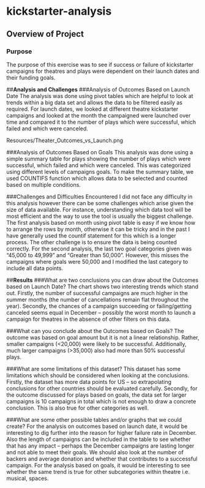 # kickstarter-analysis

## **Overview of Project**

### Purpose

The purpose of this exercise was to see if success or failure of kickstarter campaigns for theatres and plays were dependent on their launch dates and their funding goals. 

##**Analysis and Challenges**
###Analysis of Outcomes Based on Launch Date
The analysis was done using pivot tables which are helpful to look at trends within a big data set and allows the data to be filtered easily as required. For launch dates, we looked at different theatre kickstarter campaigns and looked at the month the campaigned were launched over time and compared it to the number of plays which were successful, which failed and which were canceled. 

Resources/Theater_Outcomes_vs_Launch.png

###Analysis of Outcomes Based on Goals
This analysis was done using a simple summary table for plays showing the number of plays which were successful, which failed and which were canceled. This was categorized using different levels of campaigns goals. To make the summary table, we used COUNTIFS function which allows data to be selected and counted based on multiple conditions. 

###Challenges and Difficulties Encountered
I did not face any difficulty in this analysis however there can be some challenges which arise given the size of data available.  For instance, understanding which data tool will be most efficient and the way to use the tool is usually the biggest challenge. The first analysis based on month using pivot table is easy if we know how to arrange the rows by month, otherwise it can be tricky and in the past I have generally used the countif statement for this which is a longer process. 
The other challenge is to ensure the data is being counted correctly. For the second analysis, the last two goal categories given was “45,000 to 49,999” and “Greater than 50,000”. However, this misses the campaigns where goals were 50,000 and I modified the last category to include all data points. 

##**Results**
###What are two conclusions you can draw about the Outcomes based on Launch Date?
The chart shows two interesting trends which stand out. Firstly, the number of successful campaigns are much higher in the summer months (the number of cancellations remain flat throughout the year). 
Secondly, the chances of a campaign succeeding or failing/getting canceled seems equal in December – possibly the worst month to launch a campaign for theatres in the absence of other filters on this data. 

###What can you conclude about the Outcomes based on Goals?
The outcome was based on goal amount but it is not a linear relationship. Rather, smaller campaigns (<20,000) were likely to be successful. Additionally, much larger campaigns (>35,000) also had more than 50% successful plays.

###What are some limitations of this dataset?
This dataset has some limitations which should be considered when looking at the conclusions. Firstly, the dataset has more data points for US – so extrapolating conclusions for other countries should be evaluated carefully. Secondly, for the outcome discussed for plays based on goals, the data set for larger campaigns is 10 campaigns in total which is not enough to draw a concrete conclusion. This is also true for other categories as well.

###What are some other possible tables and/or graphs that we could create?
For the analysis on outcomes based on launch date, it would be interesting to dig further into the reason for higher failure rate in December. Also the length of campaigns can be included in the table to see whether that has any impact – perhaps the December campaigns are lasting longer and not able to meet their goals. We should also look at the number of backers and average donation and whether that contributes to a successful campaign. 
For the analysis based on goals, it would be interesting to see whether the same trend is true for other subcategories within theatre i.e. musical, spaces. 

